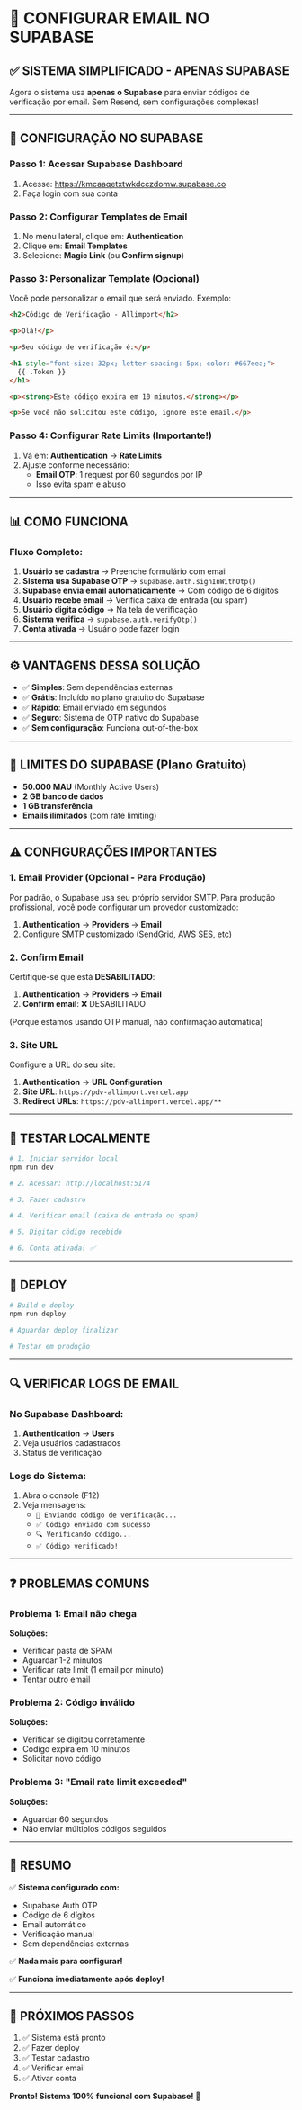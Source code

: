 # 📧 CONFIGURAR EMAIL NO SUPABASE

## ✅ SISTEMA SIMPLIFICADO - APENAS SUPABASE

Agora o sistema usa **apenas o Supabase** para enviar códigos de verificação por email. Sem Resend, sem configurações complexas!

---

## 🔧 CONFIGURAÇÃO NO SUPABASE

### Passo 1: Acessar Supabase Dashboard

1. Acesse: https://kmcaaqetxtwkdcczdomw.supabase.co
2. Faça login com sua conta

### Passo 2: Configurar Templates de Email

1. No menu lateral, clique em: **Authentication**
2. Clique em: **Email Templates**
3. Selecione: **Magic Link** (ou **Confirm signup**)

### Passo 3: Personalizar Template (Opcional)

Você pode personalizar o email que será enviado. Exemplo:

```html
<h2>Código de Verificação - Allimport</h2>

<p>Olá!</p>

<p>Seu código de verificação é:</p>

<h1 style="font-size: 32px; letter-spacing: 5px; color: #667eea;">
  {{ .Token }}
</h1>

<p><strong>Este código expira em 10 minutos.</strong></p>

<p>Se você não solicitou este código, ignore este email.</p>
```

### Passo 4: Configurar Rate Limits (Importante!)

1. Vá em: **Authentication** → **Rate Limits**
2. Ajuste conforme necessário:
   - **Email OTP**: 1 request por 60 segundos por IP
   - Isso evita spam e abuso

---

## 📊 COMO FUNCIONA

### Fluxo Completo:

1. **Usuário se cadastra** → Preenche formulário com email
2. **Sistema usa Supabase OTP** → `supabase.auth.signInWithOtp()`
3. **Supabase envia email automaticamente** → Com código de 6 dígitos
4. **Usuário recebe email** → Verifica caixa de entrada (ou spam)
5. **Usuário digita código** → Na tela de verificação
6. **Sistema verifica** → `supabase.auth.verifyOtp()`
7. **Conta ativada** → Usuário pode fazer login

---

## ⚙️ VANTAGENS DESSA SOLUÇÃO

- ✅ **Simples**: Sem dependências externas
- ✅ **Grátis**: Incluído no plano gratuito do Supabase
- ✅ **Rápido**: Email enviado em segundos
- ✅ **Seguro**: Sistema de OTP nativo do Supabase
- ✅ **Sem configuração**: Funciona out-of-the-box

---

## 📧 LIMITES DO SUPABASE (Plano Gratuito)

- **50.000 MAU** (Monthly Active Users)
- **2 GB banco de dados**
- **1 GB transferência**
- **Emails ilimitados** (com rate limiting)

---

## ⚠️ CONFIGURAÇÕES IMPORTANTES

### 1. Email Provider (Opcional - Para Produção)

Por padrão, o Supabase usa seu próprio servidor SMTP. Para produção profissional, você pode configurar um provedor customizado:

1. **Authentication** → **Providers** → **Email**
2. Configure SMTP customizado (SendGrid, AWS SES, etc)

### 2. Confirm Email

Certifique-se que está **DESABILITADO**:

1. **Authentication** → **Providers** → **Email**
2. **Confirm email**: ❌ DESABILITADO

(Porque estamos usando OTP manual, não confirmação automática)

### 3. Site URL

Configure a URL do seu site:

1. **Authentication** → **URL Configuration**
2. **Site URL**: `https://pdv-allimport.vercel.app`
3. **Redirect URLs**: `https://pdv-allimport.vercel.app/**`

---

## 🧪 TESTAR LOCALMENTE

```bash
# 1. Iniciar servidor local
npm run dev

# 2. Acessar: http://localhost:5174

# 3. Fazer cadastro

# 4. Verificar email (caixa de entrada ou spam)

# 5. Digitar código recebido

# 6. Conta ativada! ✅
```

---

## 🚀 DEPLOY

```bash
# Build e deploy
npm run deploy

# Aguardar deploy finalizar

# Testar em produção
```

---

## 🔍 VERIFICAR LOGS DE EMAIL

### No Supabase Dashboard:

1. **Authentication** → **Users**
2. Veja usuários cadastrados
3. Status de verificação

### Logs do Sistema:

1. Abra o console (F12)
2. Veja mensagens:
   - `📧 Enviando código de verificação...`
   - `✅ Código enviado com sucesso`
   - `🔍 Verificando código...`
   - `✅ Código verificado!`

---

## ❓ PROBLEMAS COMUNS

### Problema 1: Email não chega

**Soluções:**
- Verificar pasta de SPAM
- Aguardar 1-2 minutos
- Verificar rate limit (1 email por minuto)
- Tentar outro email

### Problema 2: Código inválido

**Soluções:**
- Verificar se digitou corretamente
- Código expira em 10 minutos
- Solicitar novo código

### Problema 3: "Email rate limit exceeded"

**Soluções:**
- Aguardar 60 segundos
- Não enviar múltiplos códigos seguidos

---

## 📝 RESUMO

✅ **Sistema configurado com:**
- Supabase Auth OTP
- Código de 6 dígitos
- Email automático
- Verificação manual
- Sem dependências externas

✅ **Nada mais para configurar!**

✅ **Funciona imediatamente após deploy!**

---

## 🎯 PRÓXIMOS PASSOS

1. ✅ Sistema está pronto
2. ✅ Fazer deploy
3. ✅ Testar cadastro
4. ✅ Verificar email
5. ✅ Ativar conta

**Pronto! Sistema 100% funcional com Supabase! 🚀**
